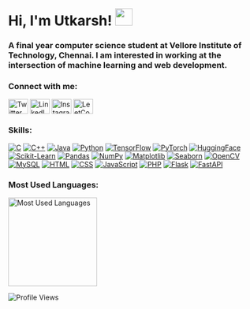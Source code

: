 <h1 align="left">Hi, I'm Utkarsh! <img src="https://media.giphy.com/media/hvRJCLFzcasrR4ia7z/giphy.gif" width="35px"></h1>
<h3 align="left">A final year computer science student at Vellore Institute of Technology, Chennai. I am interested in working at the intersection of machine learning and web development.</h3>

<h3 align="left">Connect with me:</h3>
<p align="left">
<a href="https://twitter.com/utkvar03" target="blank"><img align="center" src="https://raw.githubusercontent.com/rahuldkjain/github-profile-readme-generator/master/src/images/icons/Social/twitter.svg" alt="Twitter" height="30" width="40" /></a>
<a href="https://www.linkedin.com/in/utkarsh-varman-00613a220/" target="blank"><img align="center" src="https://raw.githubusercontent.com/rahuldkjain/github-profile-readme-generator/master/src/images/icons/Social/linked-in-alt.svg" alt="LinkedIn" height="30" width="40" /></a>
<a href="https://www.instagram.com/uplusv_/?hl=en" target="blank"><img align="center" src="https://raw.githubusercontent.com/rahuldkjain/github-profile-readme-generator/master/src/images/icons/Social/instagram.svg" alt="Instagram" height="30" width="40" /></a>
<a href="https://www.leetcode.com/uplusv" target="blank"><img align="center" src="https://raw.githubusercontent.com/rahuldkjain/github-profile-readme-generator/master/src/images/icons/Social/leet-code.svg" alt="LeetCode" height="30" width="40" /></a>
</p>

<h3 align="left">Skills:</h3>

<p>
  <a href="https://www.cprogramming.com/" target="_blank"><img src="https://img.shields.io/badge/C-00599C?style=flat-square&logo=c&logoColor=white" alt="C"/></a>
  <a href="https://www.w3schools.com/cpp/" target="_blank"><img src="https://img.shields.io/badge/C++-00599C?style=flat-square&logo=cplusplus&logoColor=white" alt="C++"/></a>
  <a href="https://www.java.com" target="_blank"><img src="https://img.shields.io/badge/Java-007396?style=flat-square&logo=java&logoColor=white" alt="Java"/></a>
  <a href="https://www.python.org" target="_blank"><img src="https://img.shields.io/badge/Python-3776AB?style=flat-square&logo=python&logoColor=white" alt="Python"/></a>
  <a href="https://www.tensorflow.org" target="_blank"><img src="https://img.shields.io/badge/TensorFlow-FF6F00?style=flat-square&logo=tensorflow&logoColor=white" alt="TensorFlow"/></a>
  <a href="https://pytorch.org/" target="_blank"><img src="https://img.shields.io/badge/PyTorch-EE4C2C?style=flat-square&logo=pytorch&logoColor=white" alt="PyTorch"/></a>
  <a href="https://huggingface.co/" target="_blank"><img src="https://img.shields.io/badge/HuggingFace-FFB000?style=flat-square&logo=huggingface&logoColor=white" alt="HuggingFace"/></a>
  <a href="https://scikit-learn.org/" target="_blank"><img src="https://img.shields.io/badge/Scikit--Learn-F7931E?style=flat-square&logo=scikit-learn&logoColor=white" alt="Scikit-Learn"/></a>
  <a href="https://pandas.pydata.org/" target="_blank"><img src="https://img.shields.io/badge/Pandas-150458?style=flat-square&logo=pandas&logoColor=white" alt="Pandas"/></a>
  <a href="https://numpy.org/" target="_blank"><img src="https://img.shields.io/badge/NumPy-013243?style=flat-square&logo=numpy&logoColor=white" alt="NumPy"/></a>
  <a href="https://matplotlib.org/" target="_blank"><img src="https://img.shields.io/badge/Matplotlib-2C5CB9?style=flat-square&logo=python&logoColor=white" alt="Matplotlib"/></a>
  <a href="https://seaborn.pydata.org/" target="_blank"><img src="https://img.shields.io/badge/Seaborn-3776AB?style=flat-square&logo=python&logoColor=white" alt="Seaborn"/></a>
  <a href="https://opencv.org/" target="_blank"><img src="https://img.shields.io/badge/OpenCV-5C3EE8?style=flat-square&logo=opencv&logoColor=white" alt="OpenCV"/></a>
  <a href="https://www.mysql.com/" target="_blank"><img src="https://img.shields.io/badge/MySQL-4479A1?style=flat-square&logo=mysql&logoColor=white" alt="MySQL"/></a>
  <a href="https://html.spec.whatwg.org/" target="_blank"><img src="https://img.shields.io/badge/HTML5-E34F26?style=flat-square&logo=html5&logoColor=white" alt="HTML"/></a>
  <a href="https://www.w3.org/Style/CSS/" target="_blank"><img src="https://img.shields.io/badge/CSS3-1572B6?style=flat-square&logo=css3&logoColor=white" alt="CSS"/></a>
  <a href="https://developer.mozilla.org/en-US/docs/Web/JavaScript" target="_blank"><img src="https://img.shields.io/badge/JavaScript-F7DF1E?style=flat-square&logo=javascript&logoColor=black" alt="JavaScript"/></a>
  <a href="https://www.php.net/" target="_blank"><img src="https://img.shields.io/badge/PHP-777BB4?style=flat-square&logo=php&logoColor=white" alt="PHP"/></a>
  <a href="https://flask.palletsprojects.com/" target="_blank"><img src="https://img.shields.io/badge/Flask-000000?style=flat-square&logo=flask&logoColor=white" alt="Flask"/></a>
  <a href="https://fastapi.tiangolo.com/" target="_blank"><img src="https://img.shields.io/badge/FastAPI-009688?style=flat-square&logo=fastapi&logoColor=white" alt="FastAPI"/></a>
</p>

<!--<h3 align="left">GitHub Stats:</h3>
<p align="left">
  <img height="180em" src="https://github-readme-stats.vercel.app/api?username=Aarshhh&show_icons=true&hide_title=true&count_private=true&hide=prs&theme=radical" alt="GitHub Stats">
</p> -->

<!-- Most Used Languages -->
<h3 align="left">Most Used Languages:</h3>
<p align="left">
  <img height="180em" src="https://github-readme-stats.vercel.app/api/top-langs/?username=Aarshhh&langs_count=10&layout=compact&theme=radical" alt="Most Used Languages">
</p>

<p align="left">
  <img src="https://komarev.com/ghpvc/?username=Aarshhh&color=brightgreen" alt="Profile Views"/>
</p>

<!--![snake gif](https://github.com/Aarshhh/MyProfile/blob/output/github-contribution-grid-snake.svg) -->
